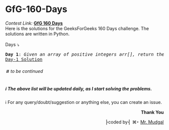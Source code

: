 # GfG-160-Days
<i>Contest Link:</i> <b><a href="https://www.geeksforgeeks.org/courses/gfg-160-series?itm_source=geeksforgeeks&itm_medium=home_card&itm_campaign=gfg160">GfG 160 Days</a></b>
<br>
Here is the solutions for the GeeksForGeeks 160 Days challenge. The solutions are written in Python.
<br>
<br>
Days ⤵️
<pre><b>Day 1</b>: <i>Given an array of positive integers arr[], return the second largest element from the array. If the second largest element doesn't exist then return -1.</i>
<a href="https://github.com/mr-mudgal/GfG-160-Days/blob/master-mudgal/Solutions/Day-1%3A%20Second%20Largest.py">Day-1 Solution</a>
</pre>
###### ⏸️ <i>to be continued</i>
##### ℹ️ The above list will be updated daily, as I start solving the problems.

ℹ️ For any query/doubt/suggestion or anything else, you can create an issue.

<p align="right"><b>Thank You</b></p>
<p align="right">⎬coded by⎨ ⌘‣ <a href="https://github.com/mr-mudgal">Mr. Mudgal</a></pre>
